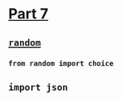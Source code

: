 # [Part 7](https://python-s20.mooc.fi/osa-7/4-datan-kasittely)

## [`random`](https://docs.python.org/3/library/random.html)
### `from random import choice`

## `import json`


